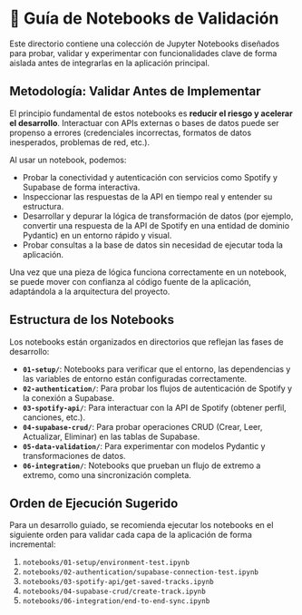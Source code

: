 # 📓 Guía de Notebooks de Validación

Este directorio contiene una colección de Jupyter Notebooks diseñados para probar, validar y experimentar con funcionalidades clave de forma aislada antes de integrarlas en la aplicación principal.

## Metodología: Validar Antes de Implementar

El principio fundamental de estos notebooks es **reducir el riesgo y acelerar el desarrollo**. Interactuar con APIs externas o bases de datos puede ser propenso a errores (credenciales incorrectas, formatos de datos inesperados, problemas de red, etc.).

Al usar un notebook, podemos:

- Probar la conectividad y autenticación con servicios como Spotify y Supabase de forma interactiva.
- Inspeccionar las respuestas de la API en tiempo real y entender su estructura.
- Desarrollar y depurar la lógica de transformación de datos (por ejemplo, convertir una respuesta de la API de Spotify en una entidad de dominio Pydantic) en un entorno rápido y visual.
- Probar consultas a la base de datos sin necesidad de ejecutar toda la aplicación.

Una vez que una pieza de lógica funciona correctamente en un notebook, se puede mover con confianza al código fuente de la aplicación, adaptándola a la arquitectura del proyecto.

## Estructura de los Notebooks

Los notebooks están organizados en directorios que reflejan las fases de desarrollo:

- **`01-setup/`**: Notebooks para verificar que el entorno, las dependencias y las variables de entorno están configuradas correctamente.
- **`02-authentication/`**: Para probar los flujos de autenticación de Spotify y la conexión a Supabase.
- **`03-spotify-api/`**: Para interactuar con la API de Spotify (obtener perfil, canciones, etc.).
- **`04-supabase-crud/`**: Para probar operaciones CRUD (Crear, Leer, Actualizar, Eliminar) en las tablas de Supabase.
- **`05-data-validation/`**: Para experimentar con modelos Pydantic y transformaciones de datos.
- **`06-integration/`**: Notebooks que prueban un flujo de extremo a extremo, como una sincronización completa.

## Orden de Ejecución Sugerido

Para un desarrollo guiado, se recomienda ejecutar los notebooks en el siguiente orden para validar cada capa de la aplicación de forma incremental:

1.  `notebooks/01-setup/environment-test.ipynb`
2.  `notebooks/02-authentication/supabase-connection-test.ipynb`
3.  `notebooks/03-spotify-api/get-saved-tracks.ipynb`
4.  `notebooks/04-supabase-crud/create-track.ipynb`
5.  `notebooks/06-integration/end-to-end-sync.ipynb`
